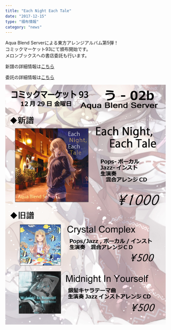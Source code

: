 ```yaml
---
title: "Each Night Each Tale"
date: "2017-12-15"
type: "頒布情報"
category: "news"
---
```

Aqua Blend Serverによる東方アレンジアルバム第5弾！  
コミックマーケット93にて頒布開始です。  
メロンブックスへの書店委託も行います。  
  
新譜の詳細情報は<a href="/tokusetsu/ENET" target="_blank">こちら</a>  
  
委託の詳細情報は<a href="https://www.melonbooks.co.jp/detail/detail.php?product_id=320333" target="_blank">こちら</a>  
  
  
![06_ENET](../images/etc/06_ENET/20171229_oshinagaki.jpg)